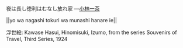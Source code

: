 夜は長し徳利はむなし放れ家
—[小林一茶](https://ja.wikipedia.org/wiki/小林一茶)

||yo wa nagashi tokuri wa munashi hanare ie||

浮世絵: Kawase Hasui, Hinomisuki, Izumo, from the series Souvenirs of Travel, Third Series, 1924